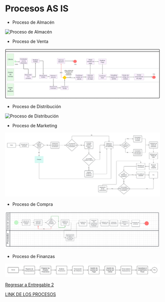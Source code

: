 # Procesos AS IS

- Proceso de Almacén

![Proceso de Almacén](proceso%20almacén.jpg)

- Proceso de Venta

![Proceso de Venta](ProcesoventaBPMN.png)

- Proceso de Distribución
  
![Proceso de Distribución](proceso%20distribución.jpg)

- Proceso de Marketing

![Proceso de Marketing](proceso%20marketing.jpg)

- Proceso de Compra

![Proceso de Compra](BPMN_Compra.png)

- Proceso de Finanzas

![Proceso de Finanzas](Proceso%20Finanzas.jpg)

[Regresar a Entregable 2](../entregable2.md)

[LINK DE LOS PROCESOS](https://lucid.app/lucidchart/46969141-23a9-4592-982c-7a9c75f03020/edit?invitationId=inv_b03caa5c-b2ef-43e2-ab86-18ab6ad4c6d7&page=oaMogpwSXfe8#)
